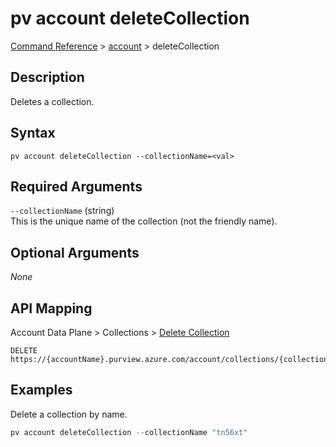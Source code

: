 # pv account deleteCollection
[Command Reference](../../../README.md#command-reference) > [account](./main.md) > deleteCollection

## Description
Deletes a collection.

## Syntax
```
pv account deleteCollection --collectionName=<val>
```

## Required Arguments
`--collectionName` (string)  
This is the unique name of the collection (not the friendly name).

## Optional Arguments
*None*

## API Mapping
Account Data Plane > Collections > [Delete Collection](https://docs.microsoft.com/en-us/rest/api/purview/accountdataplane/collections/delete-collection)
```
DELETE https://{accountName}.purview.azure.com/account/collections/{collectionName}
```

## Examples
Delete a collection by name.
```powershell
pv account deleteCollection --collectionName "tn56xt" 
```